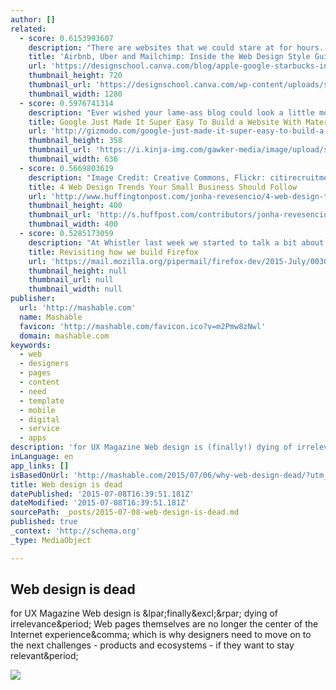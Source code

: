 ```yaml
---
author: []
related:
  - score: 0.6153993607
    description: "There are websites that we could stare at for hours. They're different, addictive, and well crafted to the pixel. Before the Internet, brands had to rely on limited channels like print ads, TV commercials, billboards, and all sorts of print collateral to share their stories."
    title: 'Airbnb, Uber and Mailchimp: Inside the Web Design Style Guides of 10 Brands We Love - Design School'
    url: 'https://designschool.canva.com/blog/apple-google-starbucks-inside-the-web-design-style-guides-of-10-famous-companies/'
    thumbnail_height: 720
    thumbnail_url: 'https://designschool.canva.com/wp-content/uploads/sites/2/2015/07/Apple-Google-Starbucks-Inside-the-Web-Design-Style-Guides-of-10-Famous-Companies_FB.png'
    thumbnail_width: 1280
  - score: 0.5976741314
    description: "Ever wished your lame-ass blog could look a little more like a sweet, crisp Material Design app? Well, it's your lucky day: Google has a new tool that will do most of that work for you. On Medium yesterday, Google Developers introduced us to a useful little tool called Material Design Lite."
    title: Google Just Made It Super Easy To Build a Website With Material Design
    url: 'http://gizmodo.com/google-just-made-it-super-easy-to-build-a-website-with-1716102821'
    thumbnail_height: 358
    thumbnail_url: 'https://i.kinja-img.com/gawker-media/image/upload/s--2SpQr_lK--/c_fill,fl_progressive,g_north,h_358,q_80,w_636/1330096790448921263.png'
    thumbnail_width: 636
  - score: 0.5669803619
    description: "Image Credit: Creative Commons, Flickr: citirecruitment In today's digital economy, a good website is essential to the success of small businesses. Trends are ever changing, so are client needs. While businesses are busy focusing on their core product or service, most do not understand the value and importance of staying on the cutting edge of web design trends."
    title: 4 Web Design Trends Your Small Business Should Follow
    url: 'http://www.huffingtonpost.com/jonha-revesencio/4-web-design-trends-your_b_7741142.html'
    thumbnail_height: 400
    thumbnail_url: 'http://s.huffpost.com/contributors/jonha-revesencio/headshot.jpg'
    thumbnail_width: 400
  - score: 0.5285173059
    description: "At Whistler last week we started to talk a bit about the fundamentals of how we build Firefox. We want to get everyone involved as early as possible, so I wanted to provide background and context to those who weren't there. Firefox is built on web technologies*, but we could do a much better job of capitalizing on that."
    title: Revisiting how we build Firefox
    url: 'https://mail.mozilla.org/pipermail/firefox-dev/2015-July/003063.html'
    thumbnail_height: null
    thumbnail_url: null
    thumbnail_width: null
publisher:
  url: 'http://mashable.com'
  name: Mashable
  favicon: 'http://mashable.com/favicon.ico?v=m2Pmw8zNwl'
  domain: mashable.com
keywords:
  - web
  - designers
  - pages
  - content
  - need
  - template
  - mobile
  - digital
  - service
  - apps
description: 'for UX Magazine Web design is (finally!) dying of irrelevance. Web pages themselves are no longer the center of the Internet experience, which is why designers need to move on to the next challenges - products and ecosystems - if they want to stay relevant.'
inLanguage: en
app_links: []
isBasedOnUrl: 'http://mashable.com/2015/07/06/why-web-design-dead/?utm_cid=mash-com-Tw-main-link'
title: Web design is dead
datePublished: '2015-07-08T16:39:51.181Z'
dateModified: '2015-07-08T16:39:51.181Z'
sourcePath: _posts/2015-07-08-web-design-is-dead.md
published: true
_context: 'http://schema.org'
_type: MediaObject

---
```

<article style=""><h1>Web design is dead</h1><p>for UX Magazine Web design is &amp;lpar;finally&amp;excl;&amp;rpar; dying of irrelevance&amp;period; Web pages themselves are no longer the center of the Internet experience&amp;comma; which is why designers need to move on to the next challenges - products and ecosystems - if they want to stay relevant&amp;period;</p><img src="http://rack.2.mshcdn.com/media/ZgkyMDE1LzA3LzA2LzI1L3dlYi4xZmFmMi5qcGcKcAl0aHVtYgkxMjAweDYyNyMKZQlqcGc/89c90c0d/0df/web.jpg" /></article>